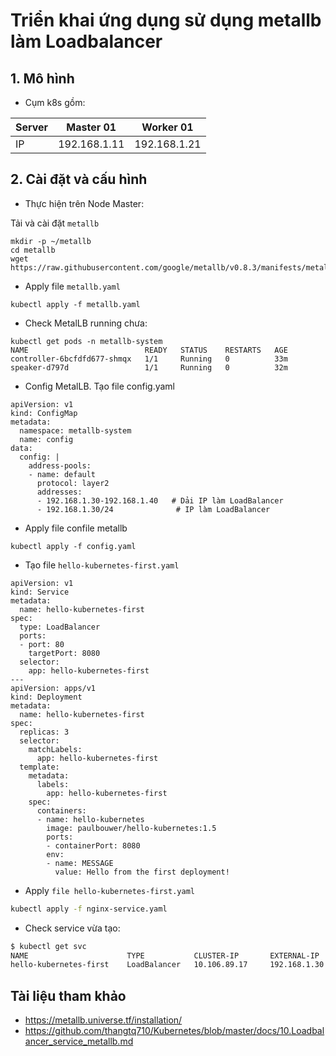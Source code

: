 # Triển khai ứng dụng sử dụng metallb làm Loadbalancer

## 1. Mô hình
- Cụm k8s gồm:

|Server|Master 01|Worker 01|
|------|---------|---------|
IP|192.168.1.11|192.168.1.21|
	
## 2. Cài đặt và cấu hình

- Thực hiện trên Node Master:

Tải và cài đặt `metallb`
```
mkdir -p ~/metallb
cd metallb
wget https://raw.githubusercontent.com/google/metallb/v0.8.3/manifests/metallb.yaml
```
- Apply file `metallb.yaml`

```
kubectl apply -f metallb.yaml
```
- Check MetalLB running chưa:

```
kubectl get pods -n metallb-system
NAME                          READY   STATUS    RESTARTS   AGE
controller-6bcfdfd677-shmqx   1/1     Running   0          33m
speaker-d797d                 1/1     Running   0          32m
```
- Config MetalLB. Tạo file config.yaml 
```
apiVersion: v1
kind: ConfigMap
metadata:
  namespace: metallb-system
  name: config
data:
  config: |
    address-pools:
    - name: default
      protocol: layer2
      addresses:
      - 192.168.1.30-192.168.1.40   # Dải IP làm LoadBalancer
      - 192.168.1.30/24              # IP làm LoadBalancer
```
- Apply file confile metallb
```
kubectl apply -f config.yaml
```
- Tạo file `hello-kubernetes-first.yaml`
```
apiVersion: v1
kind: Service
metadata:
  name: hello-kubernetes-first
spec:
  type: LoadBalancer
  ports:
  - port: 80
    targetPort: 8080
  selector:
    app: hello-kubernetes-first
---
apiVersion: apps/v1
kind: Deployment
metadata:
  name: hello-kubernetes-first
spec:
  replicas: 3
  selector:
    matchLabels:
      app: hello-kubernetes-first
  template:
    metadata:
      labels:
        app: hello-kubernetes-first
    spec:
      containers:
      - name: hello-kubernetes
        image: paulbouwer/hello-kubernetes:1.5
        ports:
        - containerPort: 8080
        env:
        - name: MESSAGE
          value: Hello from the first deployment!
```
- Apply `file hello-kubernetes-first.yaml`
```sh
kubectl apply -f nginx-service.yaml
```
- Check service vừa tạo:
```sh
$ kubectl get svc
NAME                      TYPE           CLUSTER-IP       EXTERNAL-IP     PORT(S)        AGE
hello-kubernetes-first    LoadBalancer   10.106.89.17     192.168.1.30    80:32026/TCP   28m
```
## Tài liệu tham khảo
- https://metallb.universe.tf/installation/
- https://github.com/thangtq710/Kubernetes/blob/master/docs/10.Loadbalancer_service_metallb.md
